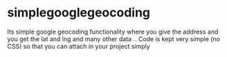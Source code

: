 # simplegooglegeocoding
Its simple google  geocoding functionality where you give the address and you get the lat and lng and many other data .. Code is kept very simple (no CSS)  so that you can attach in your project simply 
